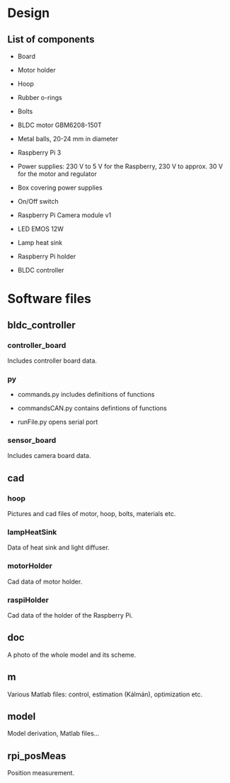 # Design

## List of components
- Board

- Motor holder

- Hoop

- Rubber o-rings

- Bolts

- BLDC motor GBM6208-150T

- Metal balls, 20-24 mm in diameter

- Raspberry Pi 3

- Power supplies: 230 V to 5 V for the Raspberry, 230 V to approx. 30 V for the motor and regulator

- Box covering power supplies

-  On/Off switch

- Raspberry Pi Camera module v1

- LED EMOS 12W

- Lamp heat sink

- Raspberry Pi holder

- BLDC controller

# Software files

## bldc_controller

### controller_board
Includes controller board data.

### py
- commands.py includes definitions of functions

- commandsCAN.py contains defintions of functions

- runFile.py opens serial port

### sensor_board
Includes camera board data.

## cad

### hoop
Pictures and cad files of motor, hoop, bolts, materials etc.

### lampHeatSink
Data of heat sink and light diffuser.

### motorHolder
Cad data of motor holder.

### raspiHolder
Cad data of the holder of the Raspberry Pi.

## doc
A photo of the whole model and its scheme.

## m
Various Matlab files: control, estimation (Kálmán), optimization etc.

## model
Model derivation, Matlab files...

## rpi_posMeas
Position measurement.
